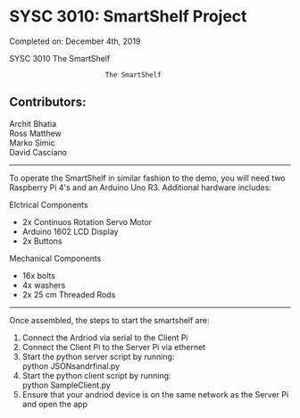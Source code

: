 # SYSC 3010: SmartShelf Project
Completed on: December 4th, 2019

SYSC 3010 The SmartShelf

							The SmartShelf 
								
Contributors:
--------------

Archit Bhatia\
Ross Matthew\
Marko Simic\
David Casciano

------------------------------------------------------------------------------------------------------------------------------

To operate the SmartShelf in similar fashion to the demo, you will need two Raspberry Pi 4's and an Arduino Uno R3. Additional hardware includes:

Elctrical Components
- 2x Continuos Rotation Servo Motor
- Arduino 1602 LCD Display
- 2x Buttons

Mechanical Components
- 16x bolts
- 4x washers
- 2x 25 cm Threaded Rods 

------------------------------------------------------------------------------------------------------------------------------

Once assembled, the steps to start the smartshelf are:

1) Connect the Ardriod via serial to the Client Pi
2) Connect the Client Pi to the Server Pi via ethernet
3) Start the python server script by running:\
			python JSONsandrfinal.py
4) Start the python client script by running:\
			python SampleClient.py
5) Ensure that your andriod device is on the same network as the Server Pi and open the app

